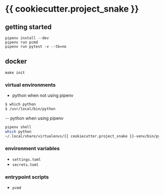 # {{ cookiecutter.project_snake }}

## getting started

```
pipenv install --dev
pipenv run pcmd
pipenv run pytest -v --tb=no
```

## docker

```
make init
```

### virtual environments

- python when not using pipenv

```bash
$ which python
$ /usr/local/bin/python
```

-- python when using pipenv

```bash
pipenv shell
which python
~/.local/share/virtualenvs/{{ cookiecutter.project_snake }}-venv/bin/python
```

### environment variables

- `settings.toml`
- `secrets.toml`

### entrypoint scripts

- `pcmd`